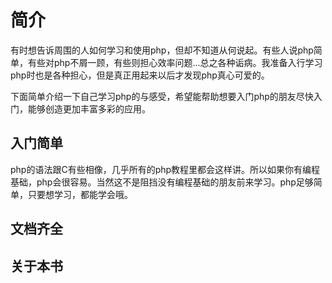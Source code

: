 简介
=======

有时想告诉周围的人如何学习和使用php，但却不知道从何说起。有些人说php简单，有些对php不屑一顾，有些则担心效率问题...总之各种诟病。我准备入行学习php时也是各种担心，但是真正用起来以后才发现php真心可爱的。

下面简单介绍一下自己学习php的与感受，希望能帮助想要入门php的朋友尽快入门，能够创造更加丰富多彩的应用。


##  入门简单
php的语法跟C有些相像，几乎所有的php教程里都会这样讲。所以如果你有编程基础，php会很容易。当然这不是阻挡没有编程基础的朋友前来学习。php足够简单，只要想学习，都能学会哦。
##  文档齐全
##  关于本书
